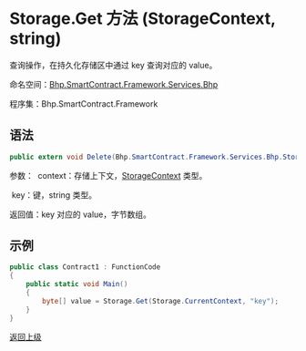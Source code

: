# Storage.Get 方法 (StorageContext, string)

查询操作，在持久化存储区中通过 key 查询对应的 value。

命名空间：[Bhp.SmartContract.Framework.Services.Bhp](../../bhp.md)

程序集：Bhp.SmartContract.Framework

## 语法

```c#
public extern void Delete(Bhp.SmartContract.Framework.Services.Bhp.StorageContext context, string key)
```

参数：
​	context：存储上下文，[StorageContext](../StorageContext.md) 类型。

​	key：键，string 类型。

返回值：key 对应的 value，字节数组。

## 示例

```c#
public class Contract1 : FunctionCode
{
    public static void Main()
    {
        byte[] value = Storage.Get(Storage.CurrentContext, "key");
    }
}
```



[返回上级](../Storage.md)
